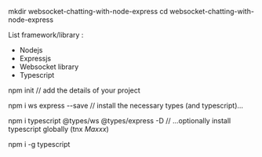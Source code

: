 mkdir websocket-chatting-with-node-express
cd websocket-chatting-with-node-express

List framework/library :

- Nodejs
- Expressjs
- Websocket library
- Typescript

npm init
// add the details of your project

npm i ws express --save
// install the necessary types (and typescript)...

npm i typescript @types/ws @types/express -D
// ...optionally install typescript globally (tnx _Maxxx_)

npm i -g typescript
